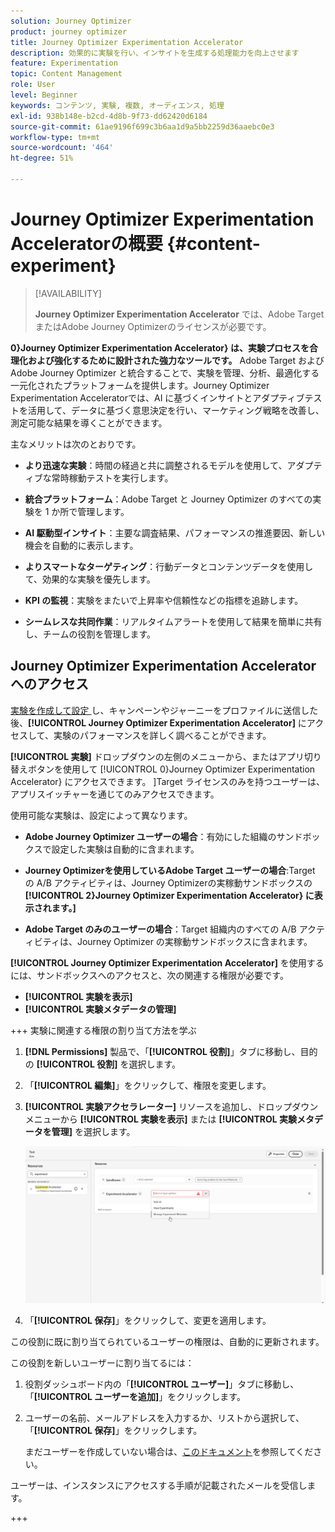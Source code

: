 ```yaml
---
solution: Journey Optimizer
product: journey optimizer
title: Journey Optimizer Experimentation Accelerator
description: 効果的に実験を行い、インサイトを生成する処理能力を向上させます
feature: Experimentation
topic: Content Management
role: User
level: Beginner
keywords: コンテンツ, 実験, 複数, オーディエンス, 処理
exl-id: 938b148e-b2cd-4d8b-9f73-dd62420d6184
source-git-commit: 61ae9196f699c3b6aa1d9a5bb2259d36aaebc0e3
workflow-type: tm+mt
source-wordcount: '464'
ht-degree: 51%

---
```


# Journey Optimizer Experimentation Acceleratorの概要 {#content-experiment}

>[!AVAILABILITY]
>
>**Journey Optimizer Experimentation Accelerator** では、Adobe TargetまたはAdobe Journey Optimizerのライセンスが必要です。

**0}Journey Optimizer Experimentation Accelerator} は、実験プロセスを合理化および強化するために設計された強力なツールです。** Adobe Target および Adobe Journey Optimizer と統合することで、実験を管理、分析、最適化する一元化されたプラットフォームを提供します。Journey Optimizer Experimentation Acceleratorでは、AI に基づくインサイトとアダプティブテストを活用して、データに基づく意思決定を行い、マーケティング戦略を改善し、測定可能な結果を導くことができます。

主なメリットは次のとおりです。

* **より迅速な実験**：時間の経過と共に調整されるモデルを使用して、アダプティブな常時稼動テストを実行します。

* **統合プラットフォーム**：Adobe Target と Journey Optimizer のすべての実験を 1 か所で管理します。

* **AI 駆動型インサイト**：主要な調査結果、パフォーマンスの推進要因、新しい機会を自動的に表示します。

* **よりスマートなターゲティング**：行動データとコンテンツデータを使用して、効果的な実験を優先します。

* **KPI の監視**：実験をまたいで上昇率や信頼性などの指標を追跡します。

* **シームレスな共同作業**：リアルタイムアラートを使用して結果を簡単に共有し、チームの役割を管理します。

## Journey Optimizer Experimentation Acceleratorへのアクセス

[ 実験を作成して設定 ](content-experiment.md) し、キャンペーンやジャーニーをプロファイルに送信した後、**[!UICONTROL Journey Optimizer Experimentation Accelerator]** にアクセスして、実験のパフォーマンスを詳しく調べることができます。

**[!UICONTROL 実験]** ドロップダウンの左側のメニューから、またはアプリ切り替えボタンを使用して [!UICONTROL 0}Journey Optimizer Experimentation Accelerator} にアクセスできます。 ]Target ライセンスのみを持つユーザーは、アプリスイッチャーを通じてのみアクセスできます。

使用可能な実験は、設定によって異なります。

* **Adobe Journey Optimizer ユーザーの場合**：有効にした組織のサンドボックスで設定した実験は自動的に含まれます。

* **Journey Optimizerを使用しているAdobe Target ユーザーの場合**:Target の A/B アクティビティは、Journey Optimizerの実稼動サンドボックスの **[!UICONTROL 2}Journey Optimizer Experimentation Accelerator} に表示されます。]**

* **Adobe Target のみのユーザーの場合**：Target 組織内のすべての A/B アクティビティは、Journey Optimizer の実稼動サンドボックスに含まれます。

**[!UICONTROL Journey Optimizer Experimentation Accelerator]** を使用するには、サンドボックスへのアクセスと、次の関連する権限が必要です。

* **[!UICONTROL 実験を表示]**
* **[!UICONTROL 実験メタデータの管理]**

+++ 実験に関連する権限の割り当て方法を学ぶ

1. **[!DNL Permissions]** 製品で、「**[!UICONTROL 役割]**」タブに移動し、目的の **[!UICONTROL 役割]** を選択します。

1. 「**[!UICONTROL 編集]**」をクリックして、権限を変更します。

1. **[!UICONTROL 実験アクセラレーター]** リソースを追加し、ドロップダウンメニューから **[!UICONTROL 実験を表示]** または **[!UICONTROL 実験メタデータを管理]** を選択します。

   ![](assets/permissions-experiment.png)

1. 「**[!UICONTROL 保存]**」をクリックして、変更を適用します。

この役割に既に割り当てられているユーザーの権限は、自動的に更新されます。

この役割を新しいユーザーに割り当てるには：

1. 役割ダッシュボード内の「**[!UICONTROL ユーザー]**」タブに移動し、「**[!UICONTROL ユーザーを追加]**」をクリックします。

1. ユーザーの名前、メールアドレスを入力するか、リストから選択して、「**[!UICONTROL 保存]**」をクリックします。

   まだユーザーを作成していない場合は、[このドキュメント](https://experienceleague.adobe.com/ja/docs/experience-platform/access-control/abac/permissions-ui/users)を参照してください。

ユーザーは、インスタンスにアクセスする手順が記載されたメールを受信します。

+++

<!--table style="table-layout:fixed"><tr style="border: 0;">
<td><img alt="Overview" href="experiment-accelerator-overview.md" src="assets/do-not-localize/experiments-2.jpeg">
<div align="center"><p><strong><a href="experiment-accelerator-overview.md">Overview</a></strong></p></div></td>
<td><img alt="Experiments" href="experiment-accelerator-monitor.md" src="assets/do-not-localize/experiment-overview.jpeg">
<div align="center"><p><strong><a href="experiment-accelerator-monitor.md">Experiments</a></strong></p></div></td>
<td><img alt="Metrics" href="experiment-accelerator-metrics.md" src="assets/do-not-localize/experiment-metrics.png">
<div align="center"><p><strong><a href="experiment-accelerator-metrics.md">Metrics</a></strong></p></div></td>
</tr></table-->

